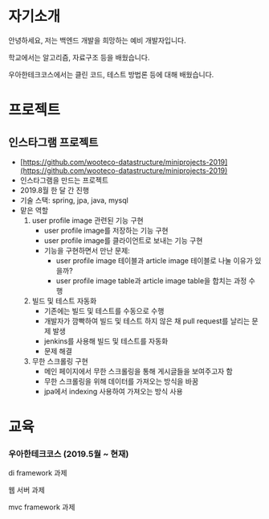 # 자기소개

안녕하세요, 저는 백엔드 개발을 희망하는 예비 개발자입니다.

학교에서는 알고리즘, 자료구조 등을 배웠습니다.

우아한테크코스에서는 클린 코드, 테스트 방법론 등에 대해 배웠습니다.

# 프로젝트

## 인스타그램 프로젝트

- [https://github.com/wooteco-datastructure/miniprojects-2019](https://github.com/wooteco-datastructure/miniprojects-2019)
- 인스타그램을 만드는 프로젝트
- 2019.8월 한 달 간 진행
- 기술 스택: spring, jpa, java, mysql
- 맡은 역할
    1. user profile image 관련된 기능 구현
        - user profile image를 저장하는 기능 구현
        - user profile image를 클라이언트로 보내는 기능 구현
        - 기능을 구현하면서 만난 문제:
            - user profile image 테이블과 article image 테이블로 나눌 이유가 있을까?
            - user profile image table과 article image table을 합치는 과정 수행
    2. 빌드 및 테스트 자동화
        - 기존에는 빌드 및 테스트를 수동으로 수행
        - 개발자가 깜빡하여 빌드 및 테스트 하지 않은 채 pull request를 날리는 문제 발생
        - jenkins를 사용해 빌드 및 테스트를 자동화
        - 문제 해결
    3. 무한 스크롤링 구현
        - 메인 페이지에서 무한 스크롤링을 통해 게시글들을 보여주고자 함
        - 무한 스크롤링을 위해 데이터를 가져오는 방식을 바꿈
        - jpa에서 indexing 사용하여 가져오는 방식 사용

# 교육

### 우아한테크코스 (2019.5월 ~ 현재)

di framework 과제

웹 서버 과제

mvc framework 과제
